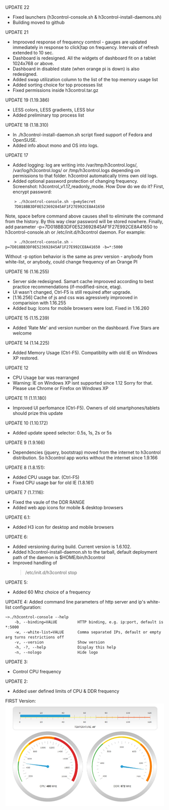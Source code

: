 
UPDATE 22
- Fixed launchers (h3control-console.sh & h3control-install-daemons.sh)
- Building moved to github


UPDATE 21
- Improoved response of frequency comtrol - gauges are updated immediately in response to click|tap on frequency. Intervals of refresh extended to 10 sec.
- Dashboard is redesigned. All the widgets of dashboard fit on a tablet 1024x768 or above.
- Dashboard in disabled state (when orange pi is down) is also redesigned.
- Added swap utilization column to the list of the top memory usage list
- Added sorting choice for top processes list
- Fixed permissions inside h3control.tar.gz


UPDATE 19 (1.19.386)
- LESS colors, LESS gradients, LESS blur
- Added preliminary top process list


UPDATE 18 (1.18.310)
- In ./h3control-install-daemon.sh script fixed support of Fedora and OpenSUSE.
- Added info about mono and OS into logs.


UPDATE 17
- Added logging: log are writing into /var/tmp/h3control.logs/, /var/log/h3control.logs/ or /tmp/h3control.logs depending on permissions to that folder. h3control automatically trims own old logs.
- Added optional password protection of changing frequency. Screenshot: h3control_v1.17_readonly_mode.  How Dow do we do it? First, encrypt password:
````
    > ./h3control-console.sh -g=mySecret
    7D018BB3DF0E523692845AF1F27E992CE8A41650
````
Note, space before command above causes shell to eliminate the command from the history. By this way clear password will be stored nowhere. Finally, add parameter -p=7D018BB3DF0E523692845AF1F27E992CE8A41650 to h3control-console.sh or /etc/init.d/h3control daemon. For example:

````
    > ./h3control-console.sh -p=7D018BB3DF0E523692845AF1F27E992CE8A41650 -b=*:5000
````

Without -p option behavior is the same as prev version - anybody from white-list, or anybody, could change frequency of an Orange PI


UPDATE 16 (1.16.255)
- Server side redesigned. Samart cache improoved according to best practice recommendations (if-modified-since, etag).
- UI wasn't changed, Ctrl-F5 is still required after upgrade.
- [1.16.256] Cache of js and css was agressively improoved in comparision with 1.16.255
- Added bug: Icons for mobile browsers were lost. Fixed in 1.16.260

UPDATE 15 (1.15.239)
- Added 'Rate Me' and version number on the dashboard. Five Stars are welcome

UPDATE 14 (1.14.225)
- Added Memory Usage (Ctrl-F5). Compatiblity with old IE on Windows XP restored.

UPDATE 12
- CPU Usage bar was rearranged
- Warning: IE on Windows XP isnt supported since 1.12 Sorry for that. Please use Chrome or Firefox on Windows XP

UPDATE 11 (1.11.180)
- Improved UI perfomance (Ctrl-F5). Owners of old smartphones/tablets should prize this update

UPDATE 10 (1.10.172)
- Added update speed selector: 0.5s, 1s, 2s or 5s

UPDATE 9 (1.9.166)
- Dependencies (jquery, bootstrap) moved from the internet to h3control distribution. So h3control app works without the internet since 1.9.166

UPDATE 8 (1.8.151):
- Added CPU usage bar. (Ctrl-F5)
- Fixed CPU usage bar for old IE (1.8.161)

UPDATE 7 (1.7.116):
- Fixed the vaule of the DDR RANGE
- Added web app icons for mobile & desktop browsers

UPDATE 6.1:
- Added H3 icon for desktop and mobile browsers

UPDATE 6:
- Added versioning during build. Current version is 1.6.102.
- Added h3control-install-daemon.sh to the tarball, default deployment path of the daemon is $HOME/bin/h3control
- Improved handling of
    > /etc/init.d/h3control stop


UPDATE 5:
- Added 60 Mhz choice of a frequency

UPDATE 4: Added command line parameters of http server and ip's white-list configuration:
````
~>./h3control-console --help
    -b, --binding=VALUE         HTTP binding, e.g. ip:port, default is *:5000
    -w, --white-list=VALUE      Comma separated IPs, default or empty arg turns restrictions off
    -v, --version               Show version
    -h, -?, --help              Display this help
    -n, --nologo                Hide logo
````

UPDATE 3:
- Control CPU frequency

UPDATE 2: 
- Added user defined limits of CPU & DDR frequency

FIRST Version:
![first version](https://github.com/devizer/h3control-bin/raw/master/images/h3control-first.jpg "h3control first version")

